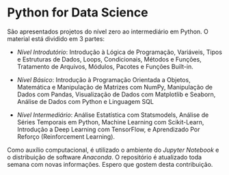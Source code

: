 # Python for Data Science

São apresentados projetos do nível zero ao intermediário em Python. O material está dividido em 3 partes:

- *Nível Introdutório*: Introdução à Lógica de Programação, Variáveis, Tipos e Estruturas de Dados, Loops, Condicionais, Métodos e Funções, Tratamento de Arquivos, Módulos, Pacotes e Funções Built-in.

- *Nível Básico*: Introdução à Programação Orientada a Objetos, Matemática e Manipulação de Matrizes com NumPy, Manipulação de Dados com Pandas, Visualização de Dados com Matplotlib e Seaborn, Análise de Dados com Python e Linguagem SQL

- *Nível Intermediário*: Análise Estatística com Statsmodels, Análise de Séries Temporais em Python, Machine Learning com Scikit-Learn, Introdução a Deep Learning com TensorFlow, e Aprendizado Por Reforço (Reinforcement Learning).

Como auxílio computacional, é utilizado o ambiente do *Jupyter Notebook* e o distribuição de software *Anaconda*. O repositório é atualizado toda semana com novas informações. Espero que gostem desta contribuição.

